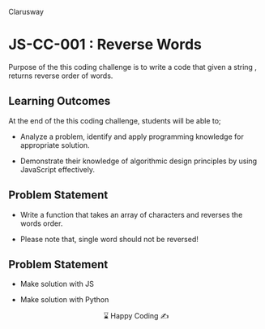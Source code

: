 <p>Clarusway<img align="right"
  src="https://secure.meetupstatic.com/photos/event/3/1/b/9/600_488352729.jpeg"  width="15px"></p>

# JS-CC-001 : Reverse Words

Purpose of the this coding challenge is to write a code that given a string , returns reverse order of words.

## Learning Outcomes

At the end of the this coding challenge, students will be able to;

- Analyze a problem, identify and apply programming knowledge for appropriate solution.

- Demonstrate their knowledge of algorithmic design principles by using JavaScript effectively.

## Problem Statement

- Write a function that takes an array of characters and reverses the words order.

- Please note that, single word should not be reversed!

## Problem Statement

- Make solution with JS

- Make solution with Python


<center> ⌛ Happy Coding  ✍ </center>